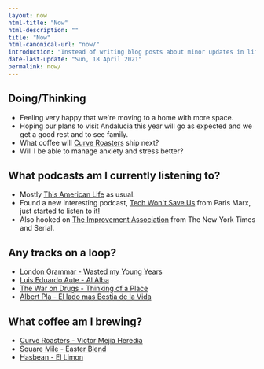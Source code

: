 ```yaml
---
layout: now
html-title: "Now"
html-description: ""
title: "Now"
html-canonical-url: "now/"
introduction: "Instead of writing blog posts about minor updates in life, I’m dedicating a space here to writing about the things I’d tell friends and family were going on if I hadn’t seen them for a while."
date-last-update: "Sun, 18 April 2021"
permalink: now/
---
```


## Doing/Thinking

* Feeling very happy that we're moving to a home with more space.
* Hoping our plans to visit Andalucia this year will go as expected and we get a good rest and to see family.
* What coffee will [Curve Roasters](https://www.curveroasters.co.uk) ship next?
* Will I be able to manage anxiety and stress better?

## What podcasts am I currently listening to?
* Mostly [This American Life](https://overcast.fm/itunes201671138/this-american-life) as usual.
* Found a new interesting podcast, [Tech Won't Save Us](https://podcasts.apple.com/us/podcast/tech-wont-save-us/id1507621076) from Paris Marx, just started to listen to it!
* Also hooked on [The Improvement Association](https://podcasts.apple.com/us/podcast/the-improvement-association/id1556533149) from The New York Times and Serial.

## Any tracks on a loop?
* [London Grammar - Wasted my Young Years](https://open.spotify.com/track/2HphOq9Xs5cryolUPe3MGZ?si=LY_trnhBSvaOI9rxblw90A)
* [Luis Eduardo Aute - Al Alba](https://open.spotify.com/track/0OXMtHq7Nnu3D5slUJHNn0?si=NiHJaBPPSBGutnzD3eiNPQ)
* [The War on Drugs - Thinking of a Place](https://open.spotify.com/track/4Sd5tbNP4q8wS64abqwfkN?si=spU6h8DzTE6ptwd468Ys3g)
* [Albert Pla - El lado mas Bestia de la Vida](https://open.spotify.com/track/2JilhEGTNpRPIe2MvOuoAK?si=1Yoppb6uSUaUhSRkUt70zg)

## What coffee am I brewing?
* [Curve Roasters - Victor Mejia Heredia](https://www.curveroasters.co.uk/shop-coffee/victor-mejia-heredia-filter)
* [Square Mile - Easter Blend](https://shop.squaremilecoffee.com)
* [Hasbean - El Limon](https://www.hasbean.co.uk/blogs/in-my-mug-episodes/imm613)